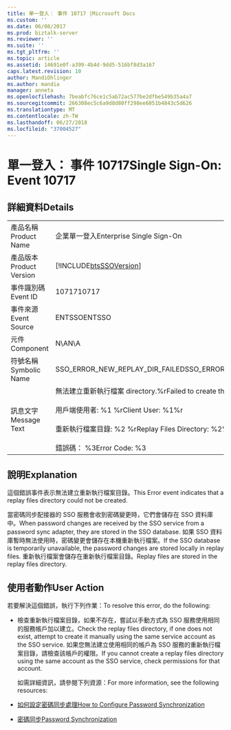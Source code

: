 ```yaml
---
title: 單一登入： 事件 10717 |Microsoft Docs
ms.custom: ''
ms.date: 06/08/2017
ms.prod: biztalk-server
ms.reviewer: ''
ms.suite: ''
ms.tgt_pltfrm: ''
ms.topic: article
ms.assetid: 14691e0f-a399-4b4d-9dd5-516bf8d3a167
caps.latest.revision: 10
author: MandiOhlinger
ms.author: mandia
manager: anneta
ms.openlocfilehash: 7beabfc76ce1c5ab72ac577be2dfbe549b35a4a7
ms.sourcegitcommit: 266308ec5c6a9d8d80ff298ee6051b4843c5d626
ms.translationtype: MT
ms.contentlocale: zh-TW
ms.lasthandoff: 06/27/2018
ms.locfileid: "37004527"
---
```

# <a name="single-sign-on-event-10717"></a><span data-ttu-id="5b13d-102">單一登入： 事件 10717</span><span class="sxs-lookup"><span data-stu-id="5b13d-102">Single Sign-On: Event 10717</span></span>
## <a name="details"></a><span data-ttu-id="5b13d-103">詳細資料</span><span class="sxs-lookup"><span data-stu-id="5b13d-103">Details</span></span>  

|                 |                                                                                                                                                  |
|-----------------|--------------------------------------------------------------------------------------------------------------------------------------------------|
|  <span data-ttu-id="5b13d-104">產品名稱</span><span class="sxs-lookup"><span data-stu-id="5b13d-104">Product Name</span></span>   |                                                            <span data-ttu-id="5b13d-105">企業單一登入</span><span class="sxs-lookup"><span data-stu-id="5b13d-105">Enterprise Single Sign-On</span></span>                                                             |
| <span data-ttu-id="5b13d-106">產品版本</span><span class="sxs-lookup"><span data-stu-id="5b13d-106">Product Version</span></span> |                                            [!INCLUDE[btsSSOVersion](../includes/btsssoversion-md.md)]                                            |
|    <span data-ttu-id="5b13d-107">事件識別碼</span><span class="sxs-lookup"><span data-stu-id="5b13d-107">Event ID</span></span>     |                                                                      <span data-ttu-id="5b13d-108">10717</span><span class="sxs-lookup"><span data-stu-id="5b13d-108">10717</span></span>                                                                       |
|  <span data-ttu-id="5b13d-109">事件來源</span><span class="sxs-lookup"><span data-stu-id="5b13d-109">Event Source</span></span>   |                                                                      <span data-ttu-id="5b13d-110">ENTSSO</span><span class="sxs-lookup"><span data-stu-id="5b13d-110">ENTSSO</span></span>                                                                      |
|    <span data-ttu-id="5b13d-111">元件</span><span class="sxs-lookup"><span data-stu-id="5b13d-111">Component</span></span>    |                                                                       <span data-ttu-id="5b13d-112">N\A</span><span class="sxs-lookup"><span data-stu-id="5b13d-112">N\A</span></span>                                                                        |
|  <span data-ttu-id="5b13d-113">符號名稱</span><span class="sxs-lookup"><span data-stu-id="5b13d-113">Symbolic Name</span></span>  |                                                         <span data-ttu-id="5b13d-114">SSO_ERROR_NEW_REPLAY_DIR_FAILED</span><span class="sxs-lookup"><span data-stu-id="5b13d-114">SSO_ERROR_NEW_REPLAY_DIR_FAILED</span></span>                                                          |
|  <span data-ttu-id="5b13d-115">訊息文字</span><span class="sxs-lookup"><span data-stu-id="5b13d-115">Message Text</span></span>   | <span data-ttu-id="5b13d-116">無法建立重新執行檔案 directory.%r</span><span class="sxs-lookup"><span data-stu-id="5b13d-116">Failed to create the replay files directory.%r</span></span><br /><br /> <span data-ttu-id="5b13d-117">用戶端使用者: %1 %r</span><span class="sxs-lookup"><span data-stu-id="5b13d-117">Client User: %1%r</span></span><br /><br /> <span data-ttu-id="5b13d-118">重新執行檔案目錄: %2 %r</span><span class="sxs-lookup"><span data-stu-id="5b13d-118">Replay Files Directory: %2%r</span></span><br /><br /> <span data-ttu-id="5b13d-119">錯誤碼： %3</span><span class="sxs-lookup"><span data-stu-id="5b13d-119">Error Code: %3</span></span> |

## <a name="explanation"></a><span data-ttu-id="5b13d-120">說明</span><span class="sxs-lookup"><span data-stu-id="5b13d-120">Explanation</span></span>  
 <span data-ttu-id="5b13d-121">這個錯誤事件表示無法建立重新執行檔案目錄。</span><span class="sxs-lookup"><span data-stu-id="5b13d-121">This Error event indicates that a replay files directory could not be created.</span></span>  

 <span data-ttu-id="5b13d-122">當密碼同步配接器的 SSO 服務會收到密碼變更時，它們會儲存在 SSO 資料庫中。</span><span class="sxs-lookup"><span data-stu-id="5b13d-122">When password changes are received by the SSO service from a password sync adapter, they are stored in the SSO database.</span></span> <span data-ttu-id="5b13d-123">如果 SSO 資料庫暫時無法使用時，密碼變更會儲存在本機重新執行檔案。</span><span class="sxs-lookup"><span data-stu-id="5b13d-123">If the SSO database is temporarily unavailable, the password changes are stored locally in replay files.</span></span> <span data-ttu-id="5b13d-124">重新執行檔案會儲存在重新執行檔案目錄。</span><span class="sxs-lookup"><span data-stu-id="5b13d-124">Replay files are stored in the replay files directory.</span></span>  

## <a name="user-action"></a><span data-ttu-id="5b13d-125">使用者動作</span><span class="sxs-lookup"><span data-stu-id="5b13d-125">User Action</span></span>  
 <span data-ttu-id="5b13d-126">若要解決這個錯誤，執行下列作業：</span><span class="sxs-lookup"><span data-stu-id="5b13d-126">To resolve this error, do the following:</span></span>  

- <span data-ttu-id="5b13d-127">檢查重新執行檔案目錄，如果不存在，嘗試以手動方式為 SSO 服務使用相同的服務帳戶加以建立。</span><span class="sxs-lookup"><span data-stu-id="5b13d-127">Check the replay files directory, if one does not exist, attempt to create it manually using the same service account as the SSO service.</span></span> <span data-ttu-id="5b13d-128">如果您無法建立使用相同的帳戶為 SSO 服務的重新執行檔案目錄，請檢查該帳戶的權限。</span><span class="sxs-lookup"><span data-stu-id="5b13d-128">If you cannot create a replay files directory using the same account as the SSO service, check permissions for that account.</span></span>  

  <span data-ttu-id="5b13d-129">如需詳細資訊，請參閱下列資源：</span><span class="sxs-lookup"><span data-stu-id="5b13d-129">For more information, see the following resources:</span></span>  

- [<span data-ttu-id="5b13d-130">如何設定密碼同步處理</span><span class="sxs-lookup"><span data-stu-id="5b13d-130">How to Configure Password Synchronization</span></span>](../core/how-to-configure-password-synchronization.md)  

- [<span data-ttu-id="5b13d-131">密碼同步</span><span class="sxs-lookup"><span data-stu-id="5b13d-131">Password Synchronization</span></span>](../core/password-synchronization2.md)
